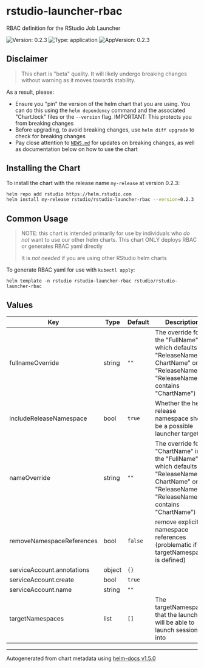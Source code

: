 # rstudio-launcher-rbac

RBAC definition for the RStudio Job Launcher

![Version: 0.2.3](https://img.shields.io/badge/Version-0.2.3-informational?style=flat-square) ![Type: application](https://img.shields.io/badge/Type-application-informational?style=flat-square) ![AppVersion: 0.2.3](https://img.shields.io/badge/AppVersion-0.2.3-informational?style=flat-square)

## Disclaimer

> This chart is "beta" quality. It will likely undergo
> breaking changes without warning as it moves towards stability.

As a result, please:
- Ensure you "pin" the version of the helm chart that you are using. You can do
this using the `helm dependency` command and the associated "Chart.lock" files
or the `--version` flag. IMPORTANT: This protects you from breaking changes
- Before upgrading, to avoid breaking changes, use `helm diff upgrade` to check
for breaking changes
- Pay close attention to [`NEWS.md`](./NEWS.md) for updates on breaking
changes, as well as documentation below on how to use the chart

## Installing the Chart

To install the chart with the release name `my-release` at version 0.2.3:

```bash
helm repo add rstudio https://helm.rstudio.com
helm install my-release rstudio/rstudio-launcher-rbac --version=0.2.3
```

## Common Usage

> NOTE: this chart is intended primarily for use by individuals who _do not_
> want to use our other helm charts. This chart ONLY deploys RBAC or generates RBAC yaml directly
>
> It is _not needed_ if you are using other RStudio helm charts

To generate RBAC yaml for use with `kubectl apply`:
```
helm template -n rstudio rstudio-launcher-rbac rstudio/rstudio-launcher-rbac
```

## Values

| Key | Type | Default | Description |
|-----|------|---------|-------------|
| fullnameOverride | string | `""` | The override for the "FullName" which defaults to "ReleaseName-ChartName" or "ReleaseName" (if "ReleaseName" contains "ChartName") |
| includeReleaseNamespace | bool | `true` | Whether the helm release namespace should be a possible launcher target |
| nameOverride | string | `""` | The override for "ChartName" in the "FullName" which defaults to "ReleaseName-ChartName" or "ReleaseName" (if "ReleaseName" contains "ChartName") |
| removeNamespaceReferences | bool | `false` | remove explicit namespace references (problematic if targetNamespaces is defined) |
| serviceAccount.annotations | object | `{}` |  |
| serviceAccount.create | bool | `true` |  |
| serviceAccount.name | string | `""` |  |
| targetNamespaces | list | `[]` | The targetNamespaces that the launcher will be able to launch sessions into |

----------------------------------------------
Autogenerated from chart metadata using [helm-docs v1.5.0](https://github.com/norwoodj/helm-docs/releases/v1.5.0)

